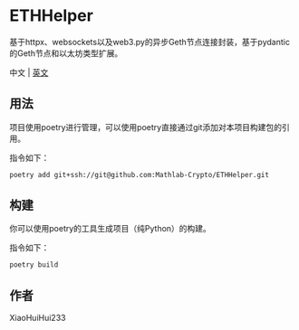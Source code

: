 # ETHHelper

基于httpx、websockets以及web3.py的异步Geth节点连接封装，基于pydantic的Geth节点和以太坊类型扩展。

中文 | [英文](README.md)

## 用法

项目使用poetry进行管理，可以使用poetry直接通过git添加对本项目构建包的引用。

指令如下：

```bash
poetry add git+ssh://git@github.com:Mathlab-Crypto/ETHHelper.git
```

## 构建

你可以使用poetry的工具生成项目（纯Python）的构建。

指令如下：

```bash
poetry build
```

## 作者

XiaoHuiHui233
